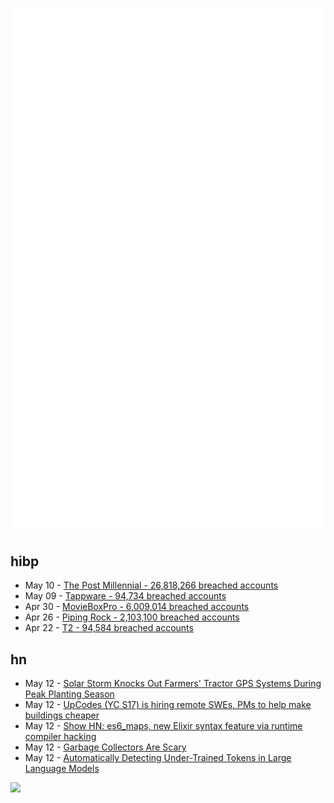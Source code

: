 ![Metrics](https://raw.githubusercontent.com/phixion/phixion/master/metrics.svg)

## hibp

<!--
for https://github.com/phixion/phixion/blob/main/.github/workflows/feeds.yml
-->
<!--START_SECTION:haveibeenpwnd-->
- May 10 - [The Post Millennial - 26,818,266 breached accounts](https://haveibeenpwned.com/PwnedWebsites#ThePostMillennial)
- May 09 - [Tappware - 94,734 breached accounts](https://haveibeenpwned.com/PwnedWebsites#Tappware)
- Apr 30 - [MovieBoxPro - 6,009,014 breached accounts](https://haveibeenpwned.com/PwnedWebsites#MovieBoxPro)
- Apr 26 - [Piping Rock - 2,103,100 breached accounts](https://haveibeenpwned.com/PwnedWebsites#PipingRock)
- Apr 22 - [T2 - 94,584 breached accounts](https://haveibeenpwned.com/PwnedWebsites#T2)
<!--END_SECTION:haveibeenpwnd-->

## hn

<!--
for https://github.com/phixion/phixion/blob/main/.github/workflows/feeds.yml
-->
<!--START_SECTION:hn-->
- May 12 - [Solar Storm Knocks Out Farmers' Tractor GPS Systems During Peak Planting Season](https://www.404media.co/solar-storm-knocks-out-tractor-gps-systems-during-peak-planting-season/)
- May 12 - [UpCodes (YC S17) is hiring remote SWEs, PMs to help make buildings cheaper](https://up.codes/careers?utm_source=HN)
- May 12 - [Show HN: es6_maps, new Elixir syntax feature via runtime compiler hacking](https://github.com/kzemek/es6_maps)
- May 12 - [Garbage Collectors Are Scary](https://www.enyo.de/fw/notes/garbage-collectors-are-scary.html)
- May 12 - [Automatically Detecting Under-Trained Tokens in Large Language Models](https://arxiv.org/abs/2405.05417)
<!--END_SECTION:hn-->

<!--
for https://yhype.me
-->
![](https://hit.yhype.me/github/profile?user_id=13013670)
